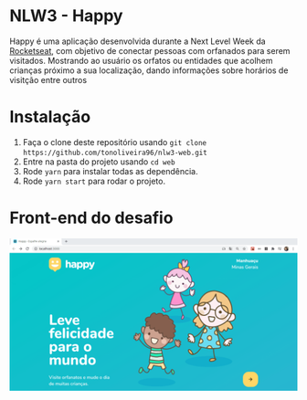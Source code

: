 <h1>NLW3 - Happy</h1>
<p>Happy é uma aplicação desenvolvida durante a Next Level Week da <a href="https://rocketseat.com.br/" target="_blank">Rocketseat</a>, com objetivo de conectar pessoas com orfanados para serem visitados.
Mostrando ao usuário os orfatos ou entidades que acolhem crianças próximo a sua localização, dando informações sobre horários de visitção entre outros</p>

# Instalação
1. Faça o clone deste repositório usando `git clone https://github.com/tonoliveira96/nlw3-web.git`
2. Entre na pasta do projeto usando `cd web`
3. Rode `yarn` para instalar todas as dependência.
4. Rode `yarn start` para rodar o projeto.

# Front-end do desafio
<div align="center">
  <img src="https://raw.githubusercontent.com/tonoliveira96/nlw3-web/master/assets/happy-gif.gif"/>
</div>
